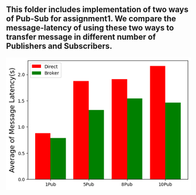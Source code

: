 ## This folder includes implementation of two ways of Pub-Sub for assignment1. We compare the message-latency of using these two ways to transfer message in different number of Publishers and Subscribers.


![](./compare.png)
